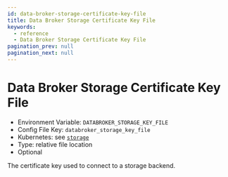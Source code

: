 ```yaml
---
id: data-broker-storage-certificate-key-file
title: Data Broker Storage Certificate Key File
keywords:
  - reference
  - Data Broker Storage Certificate Key File
pagination_prev: null
pagination_next: null
---
```


# Data Broker Storage Certificate Key File

- Environment Variable: `DATABROKER_STORAGE_KEY_FILE`
- Config File Key: `databroker_storage_key_file`
- Kubernetes: see [`storage`](/docs/kubernetes/reference#storage)
- Type: relative file location
- Optional

The certificate key used to connect to a storage backend.
